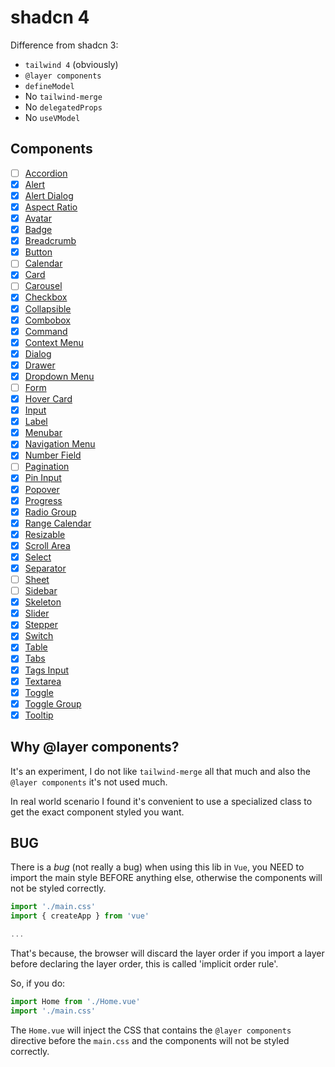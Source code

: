# shadcn 4

Difference from shadcn 3:

- `tailwind 4` (obviously)
- `@layer components`
- `defineModel`
- No `tailwind-merge`
- No `delegatedProps`
- No `useVModel`

## Components

- [ ] [Accordion](https://lucacicada.github.io/shadcn-4/docs/components/accordion)
- [x] [Alert](https://lucacicada.github.io/shadcn-4/docs/components/alert)
- [x] [Alert Dialog](https://lucacicada.github.io/shadcn-4/docs/components/alert-dialog)
- [x] [Aspect Ratio](https://lucacicada.github.io/shadcn-4/docs/components/aspect-ratio)
- [x] [Avatar](https://lucacicada.github.io/shadcn-4/docs/components/avatar)
- [x] [Badge](https://lucacicada.github.io/shadcn-4/docs/components/badge)
- [x] [Breadcrumb](https://lucacicada.github.io/shadcn-4/docs/components/breadcrumb)
- [x] [Button](https://lucacicada.github.io/shadcn-4/docs/components/button)
- [ ] [Calendar](https://lucacicada.github.io/shadcn-4/docs/components/calendar)
- [x] [Card](https://lucacicada.github.io/shadcn-4/docs/components/card)
- [ ] [Carousel](https://lucacicada.github.io/shadcn-4/docs/components/carousel)
- [x] [Checkbox](https://lucacicada.github.io/shadcn-4/docs/components/checkbox)
- [x] [Collapsible](https://lucacicada.github.io/shadcn-4/docs/components/collapsible)
- [x] [Combobox](https://lucacicada.github.io/shadcn-4/docs/components/combobox)
- [x] [Command](https://lucacicada.github.io/shadcn-4/docs/components/command)
- [x] [Context Menu](https://lucacicada.github.io/shadcn-4/docs/components/context-menu)
- [x] [Dialog](https://lucacicada.github.io/shadcn-4/docs/components/dialog)
- [x] [Drawer](https://lucacicada.github.io/shadcn-4/docs/components/drawer)
- [x] [Dropdown Menu](https://lucacicada.github.io/shadcn-4/docs/components/dropdown-menu)
- [ ] [Form](https://lucacicada.github.io/shadcn-4/docs/components/form)
- [x] [Hover Card](https://lucacicada.github.io/shadcn-4/docs/components/hover-card)
- [x] [Input](https://lucacicada.github.io/shadcn-4/docs/components/input)
- [x] [Label](https://lucacicada.github.io/shadcn-4/docs/components/label)
- [x] [Menubar](https://lucacicada.github.io/shadcn-4/docs/components/menubar)
- [x] [Navigation Menu](https://lucacicada.github.io/shadcn-4/docs/components/navigation-menu)
- [x] [Number Field](https://lucacicada.github.io/shadcn-4/docs/components/number-field)
- [ ] [Pagination](https://lucacicada.github.io/shadcn-4/docs/components/pagination)
- [x] [Pin Input](https://lucacicada.github.io/shadcn-4/docs/components/pin-input)
- [x] [Popover](https://lucacicada.github.io/shadcn-4/docs/components/popover)
- [x] [Progress](https://lucacicada.github.io/shadcn-4/docs/components/progress)
- [x] [Radio Group](https://lucacicada.github.io/shadcn-4/docs/components/radio-group)
- [x] [Range Calendar](https://lucacicada.github.io/shadcn-4/docs/components/range-calendar)
- [x] [Resizable](https://lucacicada.github.io/shadcn-4/docs/components/resizable)
- [x] [Scroll Area](https://lucacicada.github.io/shadcn-4/docs/components/scroll-area)
- [x] [Select](https://lucacicada.github.io/shadcn-4/docs/components/select)
- [x] [Separator](https://lucacicada.github.io/shadcn-4/docs/components/separator)
- [ ] [Sheet](https://lucacicada.github.io/shadcn-4/docs/components/sheet)
- [ ] [Sidebar](https://lucacicada.github.io/shadcn-4/docs/components/sidebar)
- [x] [Skeleton](https://lucacicada.github.io/shadcn-4/docs/components/skeleton)
- [x] [Slider](https://lucacicada.github.io/shadcn-4/docs/components/slider)
- [x] [Stepper](https://lucacicada.github.io/shadcn-4/docs/components/stepper)
- [x] [Switch](https://lucacicada.github.io/shadcn-4/docs/components/switch)
- [x] [Table](https://lucacicada.github.io/shadcn-4/docs/components/table)
- [x] [Tabs](https://lucacicada.github.io/shadcn-4/docs/components/tabs)
- [x] [Tags Input](https://lucacicada.github.io/shadcn-4/docs/components/tags-input)
- [x] [Textarea](https://lucacicada.github.io/shadcn-4/docs/components/textarea)
- [x] [Toggle](https://lucacicada.github.io/shadcn-4/docs/components/toggle)
- [x] [Toggle Group](https://lucacicada.github.io/shadcn-4/docs/components/toggle-group)
- [x] [Tooltip](https://lucacicada.github.io/shadcn-4/docs/components/tooltip)

## Why @layer components?

It's an experiment, I do not like `tailwind-merge` all that much and also the `@layer components` it's not used much.

In real world scenario I found it's convenient to use a specialized class to get the exact component styled you want.

## BUG

There is a *bug* (not really a bug) when using this lib in `Vue`, you NEED to import the main style BEFORE anything else, otherwise the components will not be styled correctly.

```ts
import './main.css'
import { createApp } from 'vue'

...
```

That's because, the browser will discard the layer order if you import a layer before declaring the layer order, this is called 'implicit order rule'.

So, if you do:

```ts
import Home from './Home.vue'
import './main.css'
```

The `Home.vue` will inject the CSS that contains the `@layer components` directive before the `main.css` and the components will not be styled correctly.
